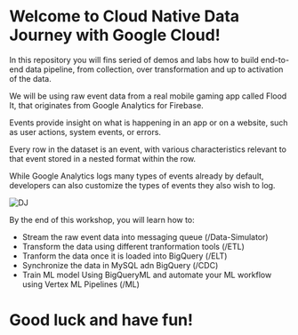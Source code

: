 # Welcome to Cloud Native Data Journey with Google Cloud!

In this repository you will fins seried of demos and labs how to build end-to-end data pipeline, from collection, over transformation and up to activation of the data.

We will be using raw event data from a real mobile gaming app called Flood It, that originates from Google Analytics for Firebase.

Events provide insight on what is happening in an app or on a website, such as user actions, system events, or errors. 

Every row in the dataset is an event, with various characteristics relevant to that event stored in a nested format within the row. 

While Google Analytics logs many types of events already by default, developers can also customize the types of events they also wish to log.

![DJ](dj-achitecture.png)


By the end of this workshop, you will learn how to:

- Stream the raw event data into messaging queue (/Data-Simulator)
- Transform the data using different tranformation tools (/ETL)
- Tranform the data once it is loaded into BigQuery (/ELT)
- Synchronize the data in MySQL adn BigQuery (/CDC)
- Train ML model Using BigQueryML and automate your ML workflow using Vertex ML Pipelines (/ML)  

# Good luck and have fun! 


